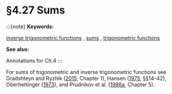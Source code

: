 # §4.27 Sums

:::{note}
**Keywords:**

[inverse trigonometric functions](http://dlmf.nist.gov/search/search?q=inverse%20trigonometric%20functions) , [sums](http://dlmf.nist.gov/search/search?q=sums) , [trigonometric functions](http://dlmf.nist.gov/search/search?q=trigonometric%20functions)

**See also:**

Annotations for Ch.4
:::

For sums of trigonometric and inverse trigonometric functions see Gradshteyn and Ryzhik ([2015](./bib/G.html#bib972 "Table of integrals, series, and products"), Chapter 1), Hansen ([1975](./bib/H.html#bib1035 "A Table of Series and Products"), §§14–42), Oberhettinger ([1973](./bib/O.html#bib1743 "Fourier Expansions. A Collection of Formulas")), and Prudnikov et al. ([1986a](./bib/P.html#bib1902 "Integrals and Series: Elementary Functions, Vol. 1"), Chapter 5).
